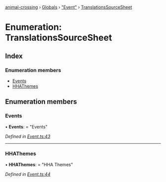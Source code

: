 [animal-crossing](../README.md) › [Globals](../globals.md) › ["Event"](../modules/_event_.md) › [TranslationsSourceSheet](_event_.translationssourcesheet.md)

# Enumeration: TranslationsSourceSheet

## Index

### Enumeration members

* [Events](_event_.translationssourcesheet.md#events)
* [HHAThemes](_event_.translationssourcesheet.md#hhathemes)

## Enumeration members

###  Events

• **Events**: = "Events"

*Defined in [Event.ts:43](https://github.com/Norviah/animal-crossing/blob/e2f78c4/module/types/Event.ts#L43)*

___

###  HHAThemes

• **HHAThemes**: = "HHA Themes"

*Defined in [Event.ts:44](https://github.com/Norviah/animal-crossing/blob/e2f78c4/module/types/Event.ts#L44)*
